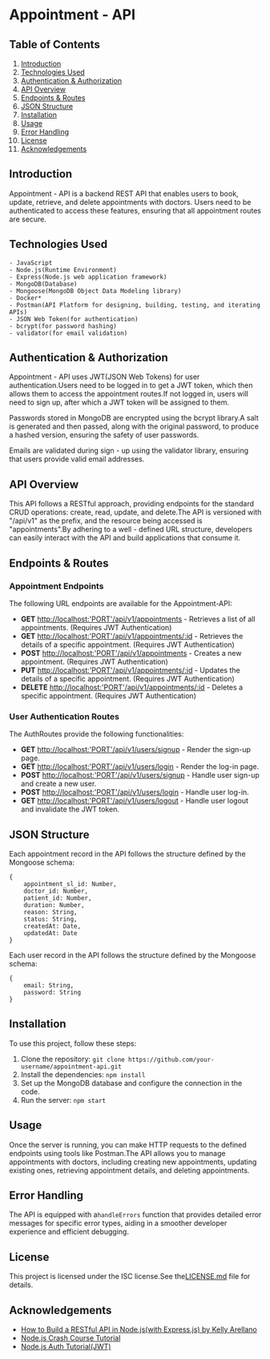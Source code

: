 # Appointment - API

## Table of Contents

1. [Introduction](#introduction)
2. [Technologies Used](#technologies-used)
3. [Authentication & Authorization](#authentication--authorization)
4. [API Overview](#api-overview)
5. [Endpoints & Routes](#endpoints--routes)
6. [JSON Structure](#json-structure)
7. [Installation](#installation)
8. [Usage](#usage)
9. [Error Handling](#error-handling)
10. [License](#license)
11. [Acknowledgements](#acknowledgements)

## Introduction

Appointment - API is a backend REST API that enables users to book, update, retrieve, and delete appointments with doctors. Users need to be authenticated to access these features, ensuring that all appointment routes are secure.

## Technologies Used

    - JavaScript
    - Node.js(Runtime Environment)
    - Express(Node.js web application framework)
    - MongoDB(Database)
    - Mongoose(MongoDB Object Data Modeling library)
    - Docker*
    - Postman(API Platform for designing, building, testing, and iterating APIs)
    - JSON Web Token(for authentication)
    - bcrypt(for password hashing)
    - validator(for email validation)

## Authentication & Authorization

Appointment - API uses JWT(JSON Web Tokens) for user authentication.Users need to be logged in to get a JWT token, which then allows them to access the appointment routes.If not logged in, users will need to sign up, after which a JWT token will be assigned to them.

Passwords stored in MongoDB are encrypted using the bcrypt library.A salt is generated and then passed, along with the original password, to produce a hashed version, ensuring the safety of user passwords.

Emails are validated during sign - up using the validator library, ensuring that users provide valid email addresses.

## API Overview

This API follows a RESTful approach, providing endpoints for the standard CRUD operations: create, read, update, and delete.The API is versioned with "/api/v1" as the prefix, and the resource being accessed is "appointments".By adhering to a well - defined URL structure, developers can easily interact with the API and build applications that consume it.

## Endpoints & Routes

### Appointment Endpoints

The following URL endpoints are available for the Appointment-API:

- **GET** <http://localhost:'PORT'/api/v1/appointments> - Retrieves a list of all appointments. (Requires JWT Authentication)
- **GET** <http://localhost:'PORT'/api/v1/appointments/:id> - Retrieves the details of a specific appointment. (Requires JWT Authentication)
- **POST** <http://localhost:'PORT'/api/v1/appointments> - Creates a new appointment. (Requires JWT Authentication)
- **PUT** <http://localhost:'PORT'/api/v1/appointments/:id> - Updates the details of a specific appointment. (Requires JWT Authentication)
- **DELETE** <http://localhost:'PORT'/api/v1/appointments/:id> - Deletes a specific appointment. (Requires JWT Authentication)

### User Authentication Routes

The AuthRoutes provide the following functionalities:

- **GET** <http://localhost:'PORT'/api/v1/users/signup> - Render the sign-up page.
- **GET** <http://localhost:'PORT'/api/v1/users/login> - Render the log-in page.
- **POST** <http://localhost:'PORT'/api/v1/users/signup> - Handle user sign-up and create a new user.
- **POST** <http://localhost:'PORT'/api/v1/users/login> - Handle user log-in.
- **GET** <http://localhost:'PORT'/api/v1/users/logout> - Handle user logout and invalidate the JWT token.

## JSON Structure

Each appointment record in the API follows the structure defined by the Mongoose schema:

```
{
    appointment_sl_id: Number,
    doctor_id: Number,
    patient_id: Number,
    duration: Number,
    reason: String,
    status: String,
    createdAt: Date,
    updatedAt: Date
}
```

Each user record in the API follows the structure defined by the Mongoose schema:

```
{
    email: String,
    password: String
}
```
## Installation

To use this project, follow these steps:

1. Clone the repository: `git clone https://github.com/your-username/appointment-api.git`
2. Install the dependencies: `npm install`
3. Set up the MongoDB database and configure the connection in the code.
4. Run the server: `npm start`

## Usage

Once the server is running, you can make HTTP requests to the defined endpoints using tools like Postman.The API allows you to manage appointments with doctors, including creating new appointments, updating existing ones, retrieving appointment details, and deleting appointments.

## Error Handling

The API is equipped with a`handleErrors` function that provides detailed error messages for specific error types, aiding in a smoother developer experience and efficient debugging.

## License

This project is licensed under the ISC license.See the[LICENSE.md](LICENSE.md) file for details.

## Acknowledgements

- [How to Build a RESTful API in Node.js(with Express.js) by Kelly Arellano](https://rapidapi.com/blog/nodejs-express-rest-api-example/)
- [Node.js Crash Course Tutorial](https://www.youtube.com/playlist?list=PL4cUxeGkcC9jsz4LDYc6kv3ymONOKxwBU)
- [Node.js Auth Tutorial(JWT)](https://youtube.com/playlist?list=PL4cUxeGkcC9iqqESP8335DA5cRFp8loyp)
